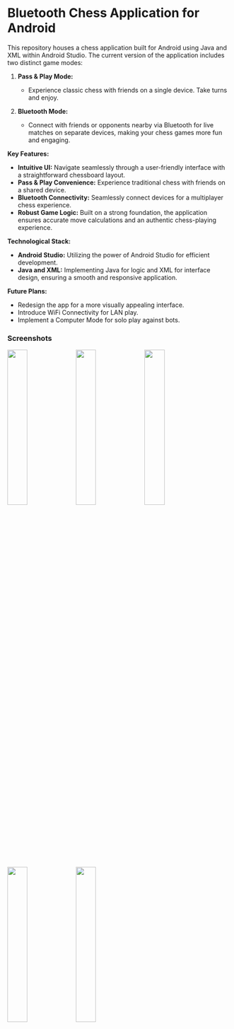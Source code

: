 # Bluetooth Chess Application for Android

This repository houses a chess application built for Android using Java and XML within Android Studio. The current version of the application includes two distinct game modes:

1. **Pass & Play Mode:**
   - Experience classic chess with friends on a single device. Take turns and enjoy.

2. **Bluetooth Mode:**
   - Connect with friends or opponents nearby via Bluetooth for live matches on separate devices, making your chess games more fun and engaging.

**Key Features:**
   - **Intuitive UI:** Navigate seamlessly through a user-friendly interface with a straightforward chessboard layout.
   - **Pass & Play Convenience:** Experience traditional chess with friends on a shared device.
   - **Bluetooth Connectivity:** Seamlessly connect devices for a multiplayer chess experience.
   - **Robust Game Logic:** Built on a strong foundation, the application ensures accurate move calculations and an authentic chess-playing experience.

**Technological Stack:**
   - **Android Studio:** Utilizing the power of Android Studio for efficient development.
   - **Java and XML:** Implementing Java for logic and XML for interface design, ensuring a smooth and responsive application.

**Future Plans:**

- Redesign the app for a more visually appealing interface.
- Introduce WiFi Connectivity for LAN play.
- Implement a Computer Mode for solo play against bots.

### Screenshots

<img src="https://github.com/MarVer003/Chess/assets/121672530/e39b4254-8aeb-4945-b0c7-1cedd1bc3721" width="30%" height="30%"/>

<img src="https://github.com/MarVer003/Chess/assets/121672530/9a710d80-11a0-4cd3-9fcb-9bce542d38c8" width="30%" height="30%"/>

<img src="https://github.com/MarVer003/Chess/assets/121672530/fbca4f87-cb23-4076-8523-499901fabaeb" width="30%" height="30%"/>

<img src="https://github.com/MarVer003/Chess/assets/121672530/acc3753b-09fc-4243-aaec-f99af230dcfc" width="30%" height="30%"/>

<img src="https://github.com/MarVer003/Chess/assets/121672530/df44f654-ad7c-480b-980a-789ae2d4f3c6" width="30%" height="30%"/>
